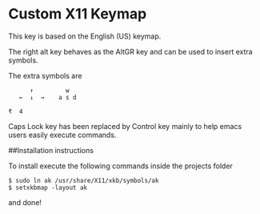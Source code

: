 Custom X11 Keymap
=================

This key is based on the English (US) keymap.

The right alt key behaves as the AltGR key and can be used to insert extra symbols.

The extra symbols are

          ↑         w
       ←  ↓  →    a s d

    ₹  4

Caps Lock key has been replaced by Control key mainly to help emacs users easily execute commands.


##Installation instructions

To install execute the following commands inside the projects folder

    $ sudo ln ak /usr/share/X11/xkb/symbols/ak
    $ setxkbmap -layout ak

and done!


